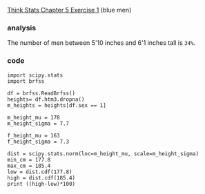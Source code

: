 [Think Stats Chapter 5 Exercise 1](http://greenteapress.com/thinkstats2/html/thinkstats2006.html#toc50) (blue men)

### analysis
The number of men between 5'10 inches and 6'1 inches tall is `34%`.
### code
```
import scipy.stats
import brfss

df = brfss.ReadBrfss()
heights= df.htm3.dropna()
m_heights = heights[df.sex == 1]

m_height_mu = 178 
m_height_sigma = 7.7

f_height_mu = 163
f_height_sigma = 7.3

dist = scipy.stats.norm(loc=m_height_mu, scale=m_height_sigma)
min_cm = 177.8
max_cm = 185.4
low = dist.cdf(177.8)   
high = dist.cdf(185.4)   
print ((high-low)*100)
```